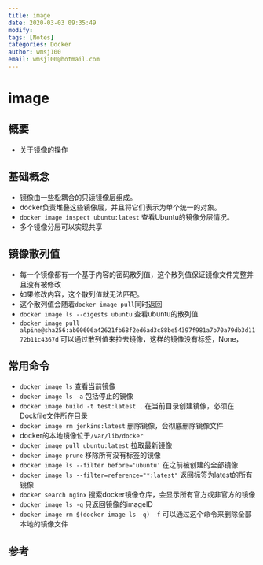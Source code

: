 ```yaml
---
title: image
date: 2020-03-03 09:35:49
modify: 
tags: [Notes]
categories: Docker
author: wmsj100
email: wmsj100@hotmail.com
---
```


# image

## 概要

- 关于镜像的操作

## 基础概念

- 镜像由一些松耦合的只读镜像层组成。
- docker负责堆叠这些镜像层，并且将它们表示为单个统一的对象。
- `docker image inspect ubuntu:latest` 查看Ubuntu的镜像分层情况。
- 多个镜像分层可以实现共享

## 镜像散列值

- 每一个镜像都有一个基于内容的密码散列值，这个散列值保证镜像文件完整并且没有被修改
- 如果修改内容，这个散列值就无法匹配。
- 这个散列值会随着`docker image pull`同时返回
- `docker image ls --digests ubuntu` 查看ubuntu的散列值
- `docker image pull alpine@sha256:ab00606a42621fb68f2ed6ad3c88be54397f981a7b70a79db3d1172b11c4367d` 可以通过散列值来拉去镜像，这样的镜像没有标签，None，

## 常用命令

- `docker image ls` 查看当前镜像
- `docker image ls -a` 包括停止的镜像
- `docker image build -t test:latest .` 在当前目录创建镜像，必须在Dockfile文件所在目录
- `docker image rm jenkins:latest` 删除镜像，会彻底删除镜像文件
- docker的本地镜像位于`/var/lib/docker`
- `docker image pull ubuntu:latest` 拉取最新镜像
- `docker image prune` 移除所有没有标签的镜像
- `docker image ls --filter before='ubuntu'` 在之前被创建的全部镜像
- `docker image ls --filter=reference="*:latest"` 返回标签为latest的所有镜像
- `docker search nginx` 搜索docker镜像仓库，会显示所有官方或非官方的镜像
- `docker image ls -q` 只返回镜像的imageID
- `docker image rm $(docker image ls -q) -f` 可以通过这个命令来删除全部本地的镜像文件

## 参考

